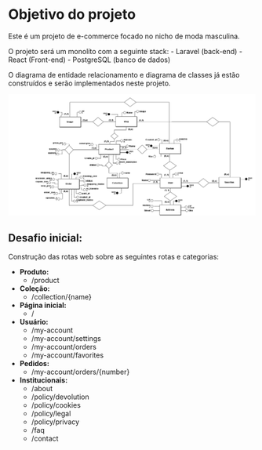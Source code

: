 # Objetivo do projeto
Este é um projeto de e-commerce focado no nicho de moda masculina.

O projeto será um monolíto com a seguinte stack:
    - Laravel (back-end)
    - React (Front-end)
    - PostgreSQL (banco de dados)

O diagrama de entidade relacionamento e diagrama de classes já estão construídos e serão implementados neste projeto.

![Screenshot](./.readme/Diagrama%20conceitual.png)

## Desafio inicial:
Construção das rotas web sobre as seguintes rotas e categorias:
* **Produto:**
    * /product
* **Coleção:**
    * /collection/{name}
* **Página inicial:**
    * /
* **Usuário:**
    * /my-account
    * /my-account/settings
    * /my-account/orders
    * /my-account/favorites
* **Pedidos:**
    * /my-account/orders/{number}
* **Institucionais:**
    * /about
    * /policy/devolution
    * /policy/cookies
    * /policy/legal
    * /policy/privacy
    * /faq
    * /contact

